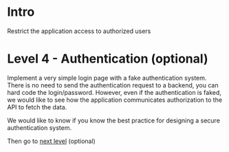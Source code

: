 # Intro

Restrict the application access to authorized users

# Level 4 - Authentication (optional)

Implement a very simple login page with a fake authentication system. There is no need to send the authentication request to a backend, you can hard code the login/password.
However, even if the authentication is faked, we would like to see how the application communicates authorization to the API to fetch the data.

We would like to know if you know the best practice for designing a secure authentication system.

Then go to [next level](../level5) (optional)
